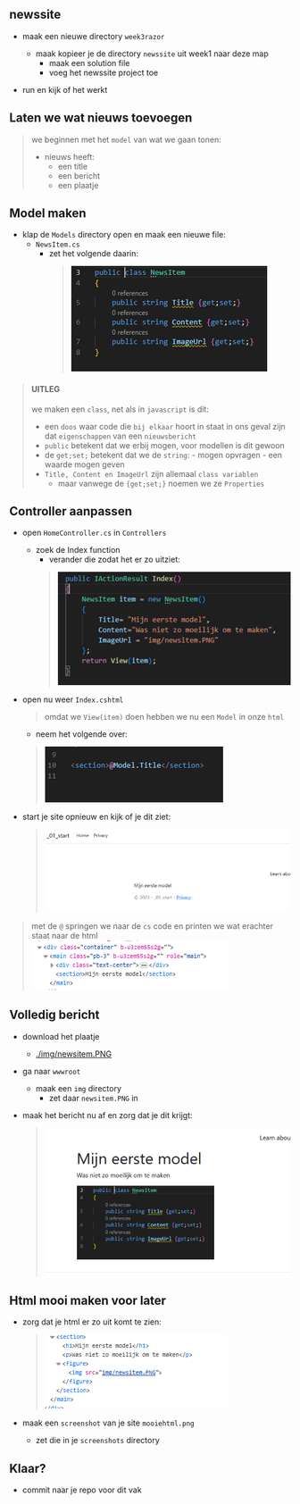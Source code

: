 ## newssite

- maak een nieuwe directory `week3razor`
    - maak kopieer je de directory `newssite` uit week1 naar deze map
        - maak een solution file
        - voeg het newssite project toe

- run en kijk of het werkt


## Laten we wat nieuws toevoegen

> we beginnen met het `model` van wat we gaan tonen:
> - nieuws heeft:
>     - een title
>     - een bericht
>     - een plaatje

## Model maken

- klap de `Models` directory open en maak een nieuwe file:
    - `NewsItem.cs`
        - zet het volgende daarin:
            > ![](img/newsitem.PNG)

> #### UITLEG
> we maken een `class`, net als in `javascript` is dit:
> - een `doos` waar code die `bij elkaar` hoort in staat
> in ons geval zijn dat `eigenschappen` van een `nieuwsbericht`
> - `public` betekent dat we erbij mogen, voor modellen is dit gewoon
> - de `get;set;` betekent dat we de `string`:
>       - mogen opvragen
>       - een waarde mogen geven
> - `Title, Content en ImageUrl` zijn allemaal `class variablen`
>   - maar vanwege de `{get;set;}` noemen we ze `Properties`

## Controller aanpassen

- open `HomeController.cs` in `Controllers`
    - zoek de Index function
        - verander die zodat het er zo uitziet:
        > ![](img/index.PNG)
- open nu weer `Index.cshtml`
    > omdat we `View(item)` doen hebben we nu een `Model` in onze `html`
    - neem het volgende over:
    > ![](img/section.PNG)

- start je site opnieuw en kijk of je dit ziet:
    > ![](img/modelindex.PNG)

> met de `@` springen we naar de `cs` code en printen we wat erachter staat naar de html
> ![](img/htmlprint.PNG)

## Volledig bericht

- download het plaatje
    - [./img/newsitem.PNG](./img/newsitem.PNG)
- ga naar `wwwroot`
    - maak een `img` directory
        - zet daar `newsitem.PNG` in
            > [](img/wwwrootimg.PNG)

        
- maak het bericht nu af en zorg dat je dit krijgt:
    > ![](img/newsitemcompleet.PNG)


## Html mooi maken voor later

- zorg dat je html er zo uit komt te zien:
    > ![](img/htmlnewsitem.PNG)


- maak een `screenshot` van je site `mooiehtml.png`
    - zet die in je `screenshots` directory

## Klaar?

- commit naar je repo voor dit vak
